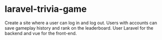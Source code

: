 # laravel-trivia-game
Create a site where a user can log in and log out. Users with accounts can save gameplay history and rank on the leaderboard. User Laravel for the backend and vue for the front-end. 

